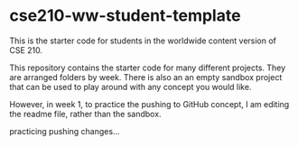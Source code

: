 # cse210-ww-student-template
This is the starter code for students in the worldwide content version of CSE 210.

This repository contains the starter code for many different projects. They are arranged folders by week. There is also an an empty sandbox project that can be used to play around with any concept you would like.

However, in week 1, to practice the pushing to GitHub concept, I am editing the readme file, rather than the sandbox.

practicing pushing changes...